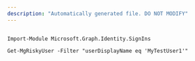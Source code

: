 ```yaml
---
description: "Automatically generated file. DO NOT MODIFY"
---
```


```powershellv2

Import-Module Microsoft.Graph.Identity.SignIns

Get-MgRiskyUser -Filter "userDisplayName eq 'MyTestUser1'" 

```